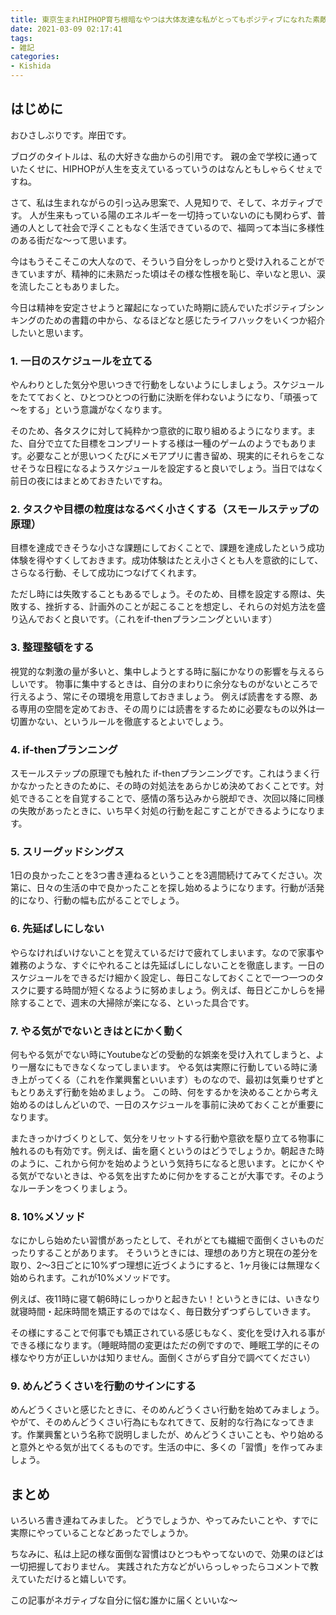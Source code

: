 ```yaml
---
title: 東京生まれHIPHOP育ち根暗なやつは大体友達な私がとってもポジティブになれた素敵な習慣
date: 2021-03-09 02:17:41
tags:
- 雑記
categories:
- Kishida
---
```

## はじめに
おひさしぶりです。岸田です。

ブログのタイトルは、私の大好きな曲からの引用です。
親の金で学校に通っていたくせに、HIPHOPが人生を支えているっていうのはなんともしゃらくせぇですね。

<!-- more -->

さて、私は生まれながらの引っ込み思案で、人見知りで、そして、ネガティブです。
人が生来もっている陽のエネルギーを一切持っていないのにも関わらず、普通の人として社会で浮くこともなく生活できているので、福岡って本当に多様性のある街だな〜って思います。

今はもうそこそこの大人なので、そういう自分をしっかりと受け入れることができていますが、精神的に未熟だった頃はその様な性根を恥じ、辛いなと思い、涙を流したこともありました。

今日は精神を安定させようと躍起になっていた時期に読んでいたポジティブシンキングのための書籍の中から、なるほどなと感じたライフハックをいくつか紹介したいと思います。

### 1. 一日のスケジュールを立てる
やんわりとした気分や思いつきで行動をしないようにしましょう。スケジュールをたてておくと、ひとつひとつの行動に決断を伴わないようになり、「頑張って～をする」という意識がなくなります。

そのため、各タスクに対して純粋かつ意欲的に取り組めるようになります。また、自分で立てた目標をコンプリートする様は一種のゲームのようでもあります。必要なことが思いつくたびにメモアプリに書き留め、現実的にそれらをこなせそうな日程になるようスケジュールを設定すると良いでしょう。当日ではなく前日の夜にはまとめておきたいですね。

### 2. タスクや目標の粒度はなるべく小さくする（スモールステップの原理）
目標を達成できそうな小さな課題にしておくことで、課題を達成したという成功体験を得やすくしておきます。成功体験はたとえ小さくとも人を意欲的にして、さらなる行動、そして成功につなげてくれます。

ただし時には失敗することもあるでしょう。そのため、目標を設定する際は、失敗する、挫折する、計画外のことが起こることを想定し、それらの対処方法を盛り込んでおくと良いです。（これをif-thenプランニングといいます）

### 3. 整理整頓をする
視覚的な刺激の量が多いと、集中しようとする時に脳にかなりの影響を与えるらしいです。 物事に集中するときは、自分のまわりに余分なものがないところで行えるよう、常にその環境を用意しておきましょう。 例えば読書をする際、ある専用の空間を定めておき、その周りには読書をするために必要なもの以外は一切置かない、というルールを徹底するとよいでしょう。

### 4. if-thenプランニング
スモールステップの原理でも触れた if-thenプランニングです。これはうまく行かなかったときのために、その時の対処法をあらかじめ決めておくことです。対処できることを自覚することで、感情の落ち込みから脱却でき、次回以降に同様の失敗があったときに、いち早く対処の行動を起こすことができるようになります。

### 5. スリーグッドシングス
1日の良かったことを3つ書き連ねるということを3週間続けてみてください。次第に、日々の生活の中で良かったことを探し始めるようになります。行動が活発的になり、行動の幅も広がることでしょう。

### 6. 先延ばしにしない
やらなければいけないことを覚えているだけで疲れてしまいます。なので家事や雑務のような、すぐにやれることは先延ばしにしないことを徹底します。一日のスケジュールをできるだけ細かく設定し、毎日こなしておくことで一つ一つのタスクに要する時間が短くなるように努めましょう。例えば、毎日どこかしらを掃除することで、週末の大掃除が楽になる、といった具合です。

### 7. やる気がでないときはとにかく動く
何もやる気がでない時にYoutubeなどの受動的な娯楽を受け入れてしまうと、より一層なにもできなくなってしまいます。 やる気は実際に行動している時に湧き上がってくる（これを作業興奮といいます）ものなので、最初は気乗りせずともとりあえず行動を始めましょう。 この時、何をするかを決めることから考え始めるのはしんどいので、一日のスケジュールを事前に決めておくことが重要になります。

またきっかけづくりとして、気分をリセットする行動や意欲を駆り立てる物事に触れるのも有効です。例えば、歯を磨くというのはどうでしょうか。朝起きた時のように、これから何かを始めようという気持ちになると思います。とにかくやる気がでないときは、やる気を出すために何かをすることが大事です。そのようなルーチンをつくりましょう。

### 8. 10%メソッド
なにかしら始めたい習慣があったとして、それがとても繊細で面倒くさいものだったりすることがあります。
そういうときには、理想のあり方と現在の差分を取り、2〜3日ごとに10%ずつ理想に近づくようにすると、1ヶ月後には無理なく始められます。これが10%メソッドです。

例えば、夜11時に寝て朝6時にしっかりと起きたい！というときには、いきなり就寝時間・起床時間を矯正するのではなく、毎日数分ずつずらしていきます。

その様にすることで何事でも矯正されている感じもなく、変化を受け入れる事ができる様になります。（睡眠時間の変更はただの例ですので、睡眠工学的にその様なやり方が正しいかは知りません。面倒くさがらず自分で調べてください）

### 9. めんどうくさいを行動のサインにする
めんどうくさいと感じたときに、そのめんどうくさい行動を始めてみましょう。やがて、そのめんどうくさい行為にもなれてきて、反射的な行為になってきます。作業興奮という名称で説明しましたが、めんどうくさいことも、やり始めると意外とやる気が出てくるものです。生活の中に、多くの「習慣」を作ってみましょう。

## まとめ
いろいろ書き連ねてみました。
どうでしょうか、やってみたいことや、すでに実際にやっていることなどあったでしょうか。

ちなみに、私は上記の様な面倒な習慣はひとつもやってないので、効果のほどは一切把握しておりません。
実践された方などがいらっしゃったらコメントで教えていただけると嬉しいです。

この記事がネガティブな自分に悩む誰かに届くといいな〜